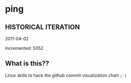 # ping

## HISTORICAL ITERATION
2011-04-02

Incremented: 5052

## What is this?? 
Linux skills to hack the github commit visualization chart `;-)`
